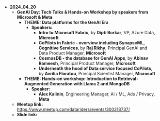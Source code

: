 - **2024_04_20**
  - **GenAI Day: Tech Talks & Hands-on Workshop by speakers from Microsoft & Meta**
    - **THEME: Data platforms for the GenAI Era**
      - **Speakers:**
        - **Intro to Microsoft Fabric**, by **Dipti Borkar**, VP, Azure Data, **Microsoft**
        - **CoPilots in Fabric - overview including SynapseML, Cognitive Services**, by **Raj Rikhy**, Principal GenAI and Data Product Manager, **Microsoft**
        - **CosmosDB - the database for GenAI Apps**, by **Abinav Rameesh**, Principal Product Manager, **Microsoft**
        - **Underneath the hood of Data service focused CoPilots**, by **Avrilia Floratou**, Principal Scientist Manager, **Microsoft**
    - **THEME: Hands-on workshop: Introduction to Retrieval-Augmented Generation with Llama 2 and MongoDB**
      - **Speaker:**
        - **Alex Kalinin**, Engineering Manager, AI / ML, Ads / Privacy, **Meta**
  - **Meetup link:**  https://www.meetup.com/datariders/events/300318737/
  - **Slide link:**  
